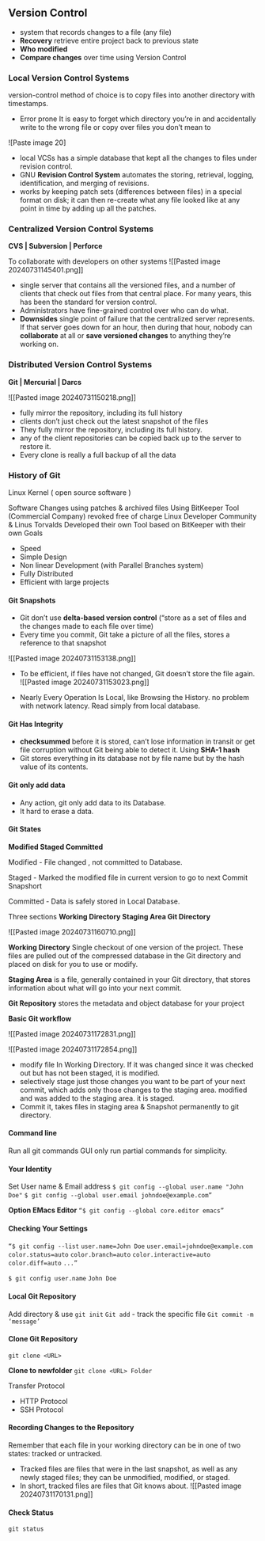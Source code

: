 ## Version Control
- system that records changes to a file (any file)
- **Recovery** retrieve entire project back to previous state
- **Who modified** 
- **Compare changes** over time using Version Control

### Local Version Control Systems

version-control method of choice is to copy files into another directory with timestamps.
- Error prone
It is easy to forget which directory you’re in and accidentally write to the wrong file or copy over files you don’t mean to

![Paste image 20]

- local VCSs has a simple database that kept all the changes to files under revision control.
- GNU **Revision Control System** automates the storing, retrieval, logging, identification, and merging of revisions.
- works by keeping patch sets (differences between files) in a special format on disk; it can then re-create what any file looked like at any point in time by adding up all the patches.

### Centralized Version Control Systems
**CVS | Subversion | Perforce**

To collaborate with developers on other systems
![[Pasted image 20240731145401.png]]
- single server that contains all the versioned files, and a number of clients that check out files from that central place. For many years, this has been the standard for version control.
- Administrators have fine-grained control over who can do what.
- **Downsides**
single point of failure that the centralized server represents.
If that server goes down for an hour, then during that hour, nobody can **collaborate** at all or **save versioned changes** to anything they’re working on.

### Distributed Version Control Systems
**Git | Mercurial | Darcs**

![[Pasted image 20240731150218.png]]


- fully mirror the repository, including its full history
- clients don’t just check out the latest snapshot of the files
- They fully mirror the repository, including its full history.
- any of the client repositories can be copied back up to the server to restore it.
- Every clone is really a full backup of all the data

### History of Git

Linux Kernel ( open source software )

Software Changes using patches & archived files 
Using BitKeeper Tool (Commercial Company) revoked free of charge
Linux Developer Community & Linus Torvalds Developed their own Tool based on BitKeeper with their own Goals 
- Speed
- Simple Design
- Non linear Development (with Parallel Branches system)
- Fully Distributed
- Efficient with large projects

#### Git Snapshots
- Git don’t use **delta-based version control** (“store as a set of files and the changes made to each file over time)
- Every time you commit, Git take a picture of all the files, stores a reference to that snapshot

![[Pasted image 20240731153138.png]]
- To be efficient, if files have not changed, Git doesn’t store the file again.
![[Pasted image 20240731153023.png]]


* Nearly Every Operation Is Local, like Browsing the History. no problem with network latency. Read simply from local database.

#### Git Has Integrity
- **checksummed** before it is stored, can’t lose information in transit or get file corruption without Git being able to detect it. Using **SHA-1 hash**
- Git stores everything in its database not by file name but by the hash value of its contents.
#### Git only add data
- Any action, git only add data to its Database. 
- It hard to erase a data.

#### Git States

**Modified   Staged  Committed** 

Modified - File changed , not committed to Database.

Staged - Marked the modified file in current version to go to next Commit Snapshort

Committed - Data is safely stored in Local Database.

Three sections 
**Working Directory    Staging Area      Git Directory**

![[Pasted image 20240731160710.png]]

**Working Directory**
Single checkout of one version of the project. These files are pulled out of the compressed database in the Git directory and placed on disk for you to use or modify.

**Staging Area**
is a file, generally contained in your Git directory, that stores information about what will go into your next commit.

**Git Repository**
stores the metadata and object database for your project

**Basic Git workflow**

![[Pasted image 20240731172831.png]]

![[Pasted image 20240731172854.png]]

- modify file In Working Directory. If it was changed since it was checked out but has not been staged, it is modified.
- selectively stage just those changes you want to be part of your next commit, which adds only those changes to the staging area. modified and was added to the staging area. it is staged.
- Commit it, takes files in staging area & Snapshot permanently to git directory.


#### Command line
Run all git commands
GUI only run partial commands for simplicity.


#### Your Identity
Set User name & Email address 
`$ git config --global user.name "John Doe"`
`$ git config --global user.email johndoe@example.com”`

**Option EMacs Editor**
`“$ git config --global core.editor emacs”`

#### Checking Your Settings
`“$ git config --list`
`user.name=John Doe`
`user.email=johndoe@example.com`
`color.status=auto`
`color.branch=auto`
`color.interactive=auto`
`color.diff=auto`
`...”`

`$ git config user.name`
`John Doe`

#### Local Git Repository

Add directory & use `git init`
`Git add` - track the specific file
`Git commit -m ‘message’` 

#### Clone Git Repository
`git clone <URL>`

**Clone to newfolder**
`git clone <URL> Folder`

Transfer Protocol
- HTTP Protocol
- SSH Protocol

#### Recording Changes to the Repository
Remember that each file in your working directory can be in one of two states: tracked or untracked.
- Tracked files are files that were in the last snapshot, as well as any newly staged files; they can be unmodified, modified, or staged.
- In short, tracked files are files that Git knows about.
![[Pasted image 20240731170131.png]]

#### Check Status
`git status`

 
